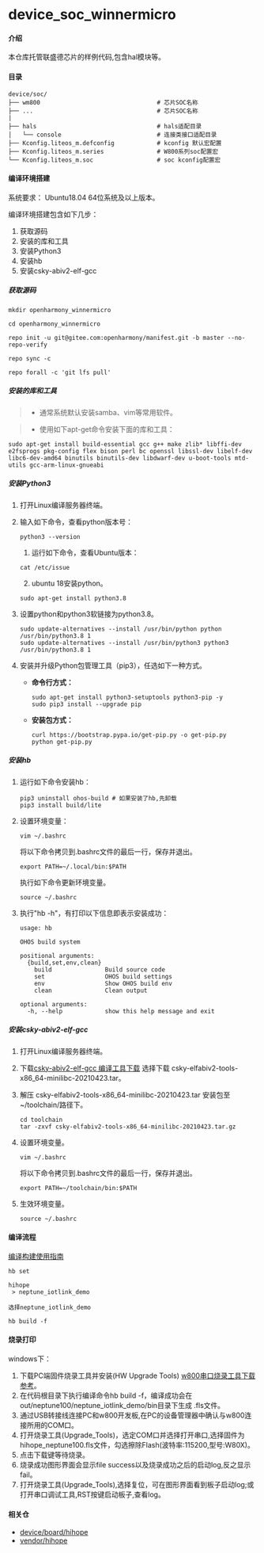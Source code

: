 # device_soc_winnermicro

#### 介绍

本仓库托管联盛德芯片的样例代码,包含hal模块等。

#### 目录

```
device/soc/
├── wm800                                 # 芯片SOC名称
├── ...                                   # 芯片SOC名称
|
├── hals                                  # hals适配目录
│   └── console                           # 连接类接口适配目录
├── Kconfig.liteos_m.defconfig            # kconfig 默认宏配置
├── Kconfig.liteos_m.series               # W800系列soc配置宏
└── Kconfig.liteos_m.soc                  # soc kconfig配置宏
```

#### 编译环境搭建

系统要求： Ubuntu18.04 64位系统及以上版本。

编译环境搭建包含如下几步：

1. 获取源码
2. 安装的库和工具
3. 安装Python3
4. 安装hb
5. 安装csky-abiv2-elf-gcc

##### 获取源码

```shell
mkdir openharmony_winnermicro

cd openharmony_winnermicro

repo init -u git@gitee.com:openharmony/manifest.git -b master --no-repo-verify

repo sync -c

repo forall -c 'git lfs pull'
```

##### 安装的库和工具

> - 通常系统默认安装samba、vim等常用软件。

> - 使用如下apt-get命令安装下面的库和工具：

```
sudo apt-get install build-essential gcc g++ make zlib* libffi-dev e2fsprogs pkg-config flex bison perl bc openssl libssl-dev libelf-dev libc6-dev-amd64 binutils binutils-dev libdwarf-dev u-boot-tools mtd-utils gcc-arm-linux-gnueabi
```

##### 安装Python3

1. 打开Linux编译服务器终端。
2. 输入如下命令，查看python版本号：

   ```
   python3 --version
   ```
   1. 运行如下命令，查看Ubuntu版本：

   ```
   cat /etc/issue
   ```

   2. ubuntu 18安装python。
   ```
   sudo apt-get install python3.8
   ```

3. 设置python和python3软链接为python3.8。

   ```
   sudo update-alternatives --install /usr/bin/python python /usr/bin/python3.8 1
   sudo update-alternatives --install /usr/bin/python3 python3 /usr/bin/python3.8 1
   ```
4. 安装并升级Python包管理工具（pip3），任选如下一种方式。

   - **命令行方式：**

     ```
     sudo apt-get install python3-setuptools python3-pip -y
     sudo pip3 install --upgrade pip
     ```
   - **安装包方式：**

     ```
     curl https://bootstrap.pypa.io/get-pip.py -o get-pip.py
     python get-pip.py
     ```

##### 安装hb

1. 运行如下命令安装hb：

   ```
   pip3 uninstall ohos-build # 如果安装了hb,先卸载
   pip3 install build/lite
   ```
2. 设置环境变量：

   ```
   vim ~/.bashrc
   ```

   将以下命令拷贝到.bashrc文件的最后一行，保存并退出。

   ```
   export PATH=~/.local/bin:$PATH
   ```

   执行如下命令更新环境变量。

   ```
   source ~/.bashrc
   ```
3. 执行"hb -h"，有打印以下信息即表示安装成功：

   ```
   usage: hb
   
   OHOS build system
   
   positional arguments:
     {build,set,env,clean}
       build               Build source code
       set                 OHOS build settings
       env                 Show OHOS build env
       clean               Clean output
   
   optional arguments:
     -h, --help            show this help message and exit
   ```

##### 安装csky-abiv2-elf-gcc

1. 打开Linux编译服务器终端。
2. 下载[csky-abiv2-elf-gcc 编译工具下载](https://occ.t-head.cn/community/download?id=3885366095506644992)
    选择下载 csky-elfabiv2-tools-x86_64-minilibc-20210423.tar。
3. 解压 csky-elfabiv2-tools-x86_64-minilibc-20210423.tar 安装包至\~/toolchain/路径下。

   ```shell
   cd toolchain
   tar -zxvf csky-elfabiv2-tools-x86_64-minilibc-20210423.tar.gz
   ```
4. 设置环境变量。

   ```
   vim ~/.bashrc
   ```

   将以下命令拷贝到.bashrc文件的最后一行，保存并退出。

   ```
   export PATH=~/toolchain/bin:$PATH
   ```
5. 生效环境变量。

   ```
   source ~/.bashrc
   ```

#### 编译流程

[编译构建使用指南](https://gitee.com/openharmony/docs/blob/master/zh-cn/device-dev/subsystems/subsys-build-all.md)

```shell
hb set

hihope
 > neptune_iotlink_demo

选择neptune_iotlink_demo

hb build -f
```

#### 烧录打印

windows下：
1. 下载PC端固件烧录工具并安装(HW Upgrade Tools) [w800串口烧录工具下载参考](https://www.winnermicro.com/html/1/156/158/558.html)。
2. 在代码根目录下执行编译命令hb build -f，编译成功会在out/neptune100/neptune_iotlink_demo/bin目录下生成 .fls文件。
3. 通过USB转接线连接PC和w800开发板,在PC的设备管理器中确认与w800连接所用的COM口。
4. 打开烧录工具(Upgrade_Tools)，选定COM口并选择打开串口,选择固件为hihope_neptune100.fls文件，勾选擦除Flash(波特率:115200,型号:W80X)。
5. 点击下载键等待烧录。
6. 烧录成功图形界面会显示file success以及烧录成功之后的启动log,反之显示fail。
7. 打开烧录工具(Upgrade_Tools),选择复位，可在图形界面看到板子启动log;或打开串口调试工具,RST按键启动板子,查看log。

#### 相关仓

* [device/board/hihope](https://gitee.com/openharmony-sig/device_board_hihope)
* [vendor/hihope](https://gitee.com/openharmony-sig/vendor_hihope)
